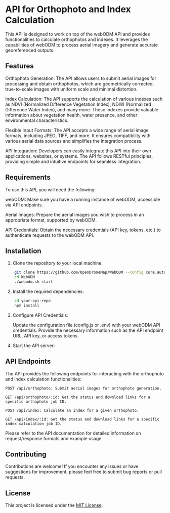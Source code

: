# API for Orthophoto and Index Calculation

This API is designed to work on top of the webODM API and provides functionalities to calculate orthophotos and indexes. It leverages the capabilities of webODM to process aerial imagery and generate accurate georeferenced outputs.

## Features

Orthophoto Generation: The API allows users to submit aerial images for processing and obtain orthophotos, which are geometrically corrected, true-to-scale images with uniform scale and minimal distortion.

Index Calculation: The API supports the calculation of various indexes such as NDVI (Normalized Difference Vegetation Index), NDWI (Normalized Difference Water Index), and many more. These indexes provide valuable information about vegetation health, water presence, and other environmental characteristics.

Flexible Input Formats: The API accepts a wide range of aerial image formats, including JPEG, TIFF, and more. It ensures compatibility with various aerial data sources and simplifies the integration process.

API Integration: Developers can easily integrate this API into their own applications, websites, or systems. The API follows RESTful principles, providing simple and intuitive endpoints for seamless integration.

## Requirements

To use this API, you will need the following:

webODM: Make sure you have a running instance of webODM, accessible via API endpoints.

Aerial Images: Prepare the aerial images you wish to process in an appropriate format, supported by webODM.

API Credentials: Obtain the necessary credentials (API key, tokens, etc.) to authenticate requests to the webODM API.

## Installation

1.  Clone the repository to your local machine:
```bash
    git clone https://github.com/OpenDroneMap/WebODM --config core.autocrlf=input --depth 1
    cd WebODM
    ./webodm.sh start 
``` 
2. Install the required dependencies:

```bash
    cd your-api-repo
    npm install
```
3. Configure API Credentials:

    Update the configuration file (config.js or .env) with your webODM API credentials. Provide the necessary information such as the API endpoint URL, API key, or access tokens.

4. Start the API server:


## API Endpoints

The API provides the following endpoints for interacting with the orthophoto and index calculation functionalities:

    POST /api/orthophoto: Submit aerial images for orthophoto generation.

    GET /api/orthophoto/:id: Get the status and download links for a specific orthophoto job ID.

    POST /api/index: Calculate an index for a given orthophoto.

    GET /api/index/:id: Get the status and download links for a specific index calculation job ID.

Please refer to the API documentation for detailed information on request/response formats and example usage.

## Contributing

Contributions are welcome! If you encounter any issues or have suggestions for improvement, please feel free to submit bug reports or pull requests.


## License

This project is licensed under the [MIT License]().